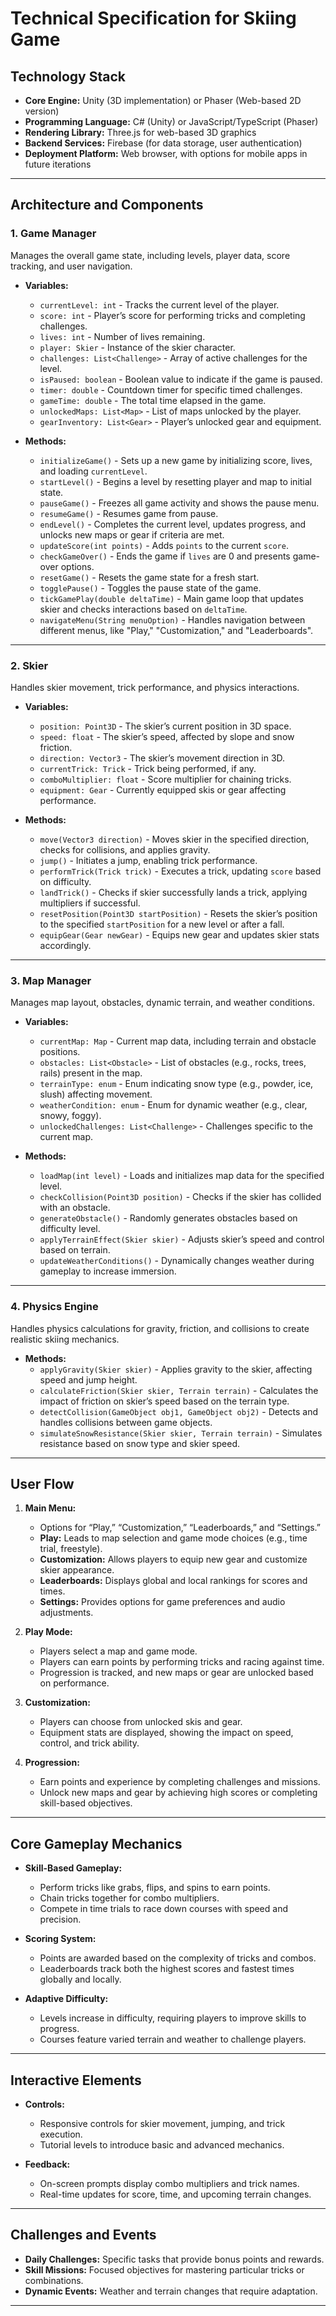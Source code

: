 # Technical Specification for Skiing Game

## Technology Stack
- **Core Engine:** Unity (3D implementation) or Phaser (Web-based 2D version)
- **Programming Language:** C# (Unity) or JavaScript/TypeScript (Phaser)
- **Rendering Library:** Three.js for web-based 3D graphics
- **Backend Services:** Firebase (for data storage, user authentication)
- **Deployment Platform:** Web browser, with options for mobile apps in future iterations

---

## Architecture and Components

### 1. **Game Manager**
Manages the overall game state, including levels, player data, score tracking, and user navigation.

- **Variables:**
  - `currentLevel: int` - Tracks the current level of the player.
  - `score: int` - Player’s score for performing tricks and completing challenges.
  - `lives: int` - Number of lives remaining.
  - `player: Skier` - Instance of the skier character.
  - `challenges: List<Challenge>` - Array of active challenges for the level.
  - `isPaused: boolean` - Boolean value to indicate if the game is paused.
  - `timer: double` - Countdown timer for specific timed challenges.
  - `gameTime: double` - The total time elapsed in the game.
  - `unlockedMaps: List<Map>` - List of maps unlocked by the player.
  - `gearInventory: List<Gear>` - Player’s unlocked gear and equipment.

- **Methods:**
  - `initializeGame()` - Sets up a new game by initializing score, lives, and loading `currentLevel`.
  - `startLevel()` - Begins a level by resetting player and map to initial state.
  - `pauseGame()` - Freezes all game activity and shows the pause menu.
  - `resumeGame()` - Resumes game from pause.
  - `endLevel()` - Completes the current level, updates progress, and unlocks new maps or gear if criteria are met.
  - `updateScore(int points)` - Adds `points` to the current `score`.
  - `checkGameOver()` - Ends the game if `lives` are 0 and presents game-over options.
  - `resetGame()` - Resets the game state for a fresh start.
  - `togglePause()` - Toggles the pause state of the game.
  - `tickGamePlay(double deltaTime)` - Main game loop that updates skier and checks interactions based on `deltaTime`.
  - `navigateMenu(String menuOption)` - Handles navigation between different menus, like "Play," "Customization," and "Leaderboards".

---

### 2. **Skier**
Handles skier movement, trick performance, and physics interactions.

- **Variables:**
  - `position: Point3D` - The skier’s current position in 3D space.
  - `speed: float` - The skier’s speed, affected by slope and snow friction.
  - `direction: Vector3` - The skier’s movement direction in 3D.
  - `currentTrick: Trick` - Trick being performed, if any.
  - `comboMultiplier: float` - Score multiplier for chaining tricks.
  - `equipment: Gear` - Currently equipped skis or gear affecting performance.

- **Methods:**
  - `move(Vector3 direction)` - Moves skier in the specified direction, checks for collisions, and applies gravity.
  - `jump()` - Initiates a jump, enabling trick performance.
  - `performTrick(Trick trick)` - Executes a trick, updating `score` based on difficulty.
  - `landTrick()` - Checks if skier successfully lands a trick, applying multipliers if successful.
  - `resetPosition(Point3D startPosition)` - Resets the skier’s position to the specified `startPosition` for a new level or after a fall.
  - `equipGear(Gear newGear)` - Equips new gear and updates skier stats accordingly.

---

### 3. **Map Manager**
Manages map layout, obstacles, dynamic terrain, and weather conditions.

- **Variables:**
  - `currentMap: Map` - Current map data, including terrain and obstacle positions.
  - `obstacles: List<Obstacle>` - List of obstacles (e.g., rocks, trees, rails) present in the map.
  - `terrainType: enum` - Enum indicating snow type (e.g., powder, ice, slush) affecting movement.
  - `weatherCondition: enum` - Enum for dynamic weather (e.g., clear, snowy, foggy).
  - `unlockedChallenges: List<Challenge>` - Challenges specific to the current map.

- **Methods:**
  - `loadMap(int level)` - Loads and initializes map data for the specified level.
  - `checkCollision(Point3D position)` - Checks if the skier has collided with an obstacle.
  - `generateObstacle()` - Randomly generates obstacles based on difficulty level.
  - `applyTerrainEffect(Skier skier)` - Adjusts skier’s speed and control based on terrain.
  - `updateWeatherConditions()` - Dynamically changes weather during gameplay to increase immersion.

---

### 4. **Physics Engine**
Handles physics calculations for gravity, friction, and collisions to create realistic skiing mechanics.

- **Methods:**
  - `applyGravity(Skier skier)` - Applies gravity to the skier, affecting speed and jump height.
  - `calculateFriction(Skier skier, Terrain terrain)` - Calculates the impact of friction on skier’s speed based on the terrain type.
  - `detectCollision(GameObject obj1, GameObject obj2)` - Detects and handles collisions between game objects.
  - `simulateSnowResistance(Skier skier, Terrain terrain)` - Simulates resistance based on snow type and skier speed.

---

## User Flow

1. **Main Menu:**
   - Options for “Play,” “Customization,” “Leaderboards,” and “Settings.”
   - **Play:** Leads to map selection and game mode choices (e.g., time trial, freestyle).
   - **Customization:** Allows players to equip new gear and customize skier appearance.
   - **Leaderboards:** Displays global and local rankings for scores and times.
   - **Settings:** Provides options for game preferences and audio adjustments.

2. **Play Mode:**
   - Players select a map and game mode.
   - Players can earn points by performing tricks and racing against time.
   - Progression is tracked, and new maps or gear are unlocked based on performance.

3. **Customization:**
   - Players can choose from unlocked skis and gear.
   - Equipment stats are displayed, showing the impact on speed, control, and trick ability.

4. **Progression:**
   - Earn points and experience by completing challenges and missions.
   - Unlock new maps and gear by achieving high scores or completing skill-based objectives.

---

## Core Gameplay Mechanics

- **Skill-Based Gameplay:**
  - Perform tricks like grabs, flips, and spins to earn points.
  - Chain tricks together for combo multipliers.
  - Compete in time trials to race down courses with speed and precision.

- **Scoring System:**
  - Points are awarded based on the complexity of tricks and combos.
  - Leaderboards track both the highest scores and fastest times globally and locally.

- **Adaptive Difficulty:**
  - Levels increase in difficulty, requiring players to improve skills to progress.
  - Courses feature varied terrain and weather to challenge players.

---

## Interactive Elements

- **Controls:**
  - Responsive controls for skier movement, jumping, and trick execution.
  - Tutorial levels to introduce basic and advanced mechanics.

- **Feedback:**
  - On-screen prompts display combo multipliers and trick names.
  - Real-time updates for score, time, and upcoming terrain changes.

---

## Challenges and Events

- **Daily Challenges:** Specific tasks that provide bonus points and rewards.
- **Skill Missions:** Focused objectives for mastering particular tricks or combinations.
- **Dynamic Events:** Weather and terrain changes that require adaptation.

---